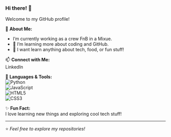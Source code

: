 ### Hi there! 👋  
Welcome to my GitHub profile!  

🌱 **About Me:**  
- I’m currently working as a crew FnB in a Mixue.  
- 🌱 I’m learning more about coding and GitHub.  
- 💬 I want learn anything about tech, food, or fun stuff!  

📫 **Connect with Me:**  
LinkedIn  

🚀 **Languages & Tools:**  
![Python](https://img.shields.io/badge/Python-3776AB?style=for-the-badge&logo=python&logoColor=white)  
![JavaScript](https://img.shields.io/badge/JavaScript-F7DF1E?style=for-the-badge&logo=javascript&logoColor=black)  
![HTML5](https://img.shields.io/badge/HTML5-E34F26?style=for-the-badge&logo=html5&logoColor=white)  
![CSS3](https://img.shields.io/badge/CSS3-1572B6?style=for-the-badge&logo=css3&logoColor=white)  

✨ **Fun Fact:**  
I love learning new things and exploring cool tech stuff!  

---
⭐️ *Feel free to explore my repositories!*

